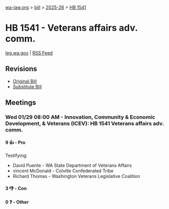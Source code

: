 [wa-law.org](/) > [bill](/bill/) > [2025-26](/bill/2025-26/) > [HB 1541](/bill/2025-26/hb/1541/)

# HB 1541 - Veterans affairs adv. comm.
[leg.wa.gov](https://app.leg.wa.gov/billsummary?BillNumber=1541&Year=2025&Initiative=false) | [RSS Feed](./rss.xml)

## Revisions
* [Original Bill](1/)
* [Substitute Bill](S/)

## Meetings
### Wed 01/29 08:00 AM - Innovation, Community & Economic Development, & Veterans (ICEV): HB 1541 Veterans affairs adv. comm.
#### 9 👍 - Pro
Testifying:
* David Puente - WA State Department of Veterans Affairs
* vincent McDonald - Colville Confederated Tribe
* Richard Thomas - Washington Veterans Legislative Coalition

#### 3 👎 - Con

#### 0 ❓ - Other
